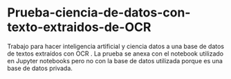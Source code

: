 # Prueba-ciencia-de-datos-con-texto-extraidos-de-OCR
Trabajo para hacer inteligencia artificial y ciencia datos a una base de datos de textos extraídos con OCR . La prueba se anexa con el notebook utilizado en Jupyter notebooks pero no con la base de datos utilizada porque es una base de datos privada.
